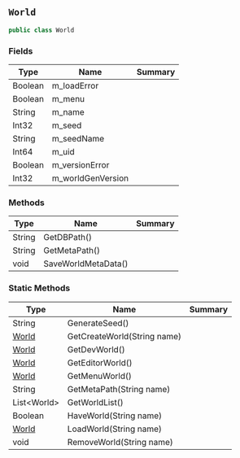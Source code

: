 ## `World`

```csharp
public class World
```

### Fields

| Type | Name | Summary | 
| --- | --- | --- | 
| Boolean | m_loadError |  | 
| Boolean | m_menu |  | 
| String | m_name |  | 
| Int32 | m_seed |  | 
| String | m_seedName |  | 
| Int64 | m_uid |  | 
| Boolean | m_versionError |  | 
| Int32 | m_worldGenVersion |  | 


### Methods

| Type | Name | Summary | 
| --- | --- | --- | 
| String | GetDBPath() |  | 
| String | GetMetaPath() |  | 
| void | SaveWorldMetaData() |  | 


### Static Methods

| Type | Name | Summary | 
| --- | --- | --- | 
| String | GenerateSeed() |  | 
| [World](./World.md) | GetCreateWorld(String name) |  | 
| [World](./World.md) | GetDevWorld() |  | 
| [World](./World.md) | GetEditorWorld() |  | 
| [World](./World.md) | GetMenuWorld() |  | 
| String | GetMetaPath(String name) |  | 
| List&lt;World&gt; | GetWorldList() |  | 
| Boolean | HaveWorld(String name) |  | 
| [World](./World.md) | LoadWorld(String name) |  | 
| void | RemoveWorld(String name) |  | 


